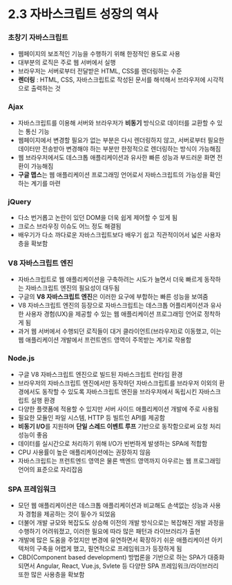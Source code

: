 # 2.3 자바스크립트 성장의 역사
### 초창기 자바스크립트
- 웹페이지의 보조적인 기능을 수행하기 위해 한정적인 용도로 사용
- 대부분의 로직은 주로 웹 서버에서 실행
- 브라우저는 서버로부터 전달받은 HTML, CSS를 렌더링하는 수준
- **렌더링** : HTML, CSS, 자바스크립트로 작성된 문서를 해석해서 브라우저에 시각적으로 출력하는 것
### Ajax
- 자바스크립트를 이용해 서버와 브라우저가 **비동기** 방식으로 데이터를 교환할 수 있는 통신 기능
- 웹페이지에서 변경할 필요가 없는 부분은 다시 렌더링하지 않고, 서버로부터 필요한 데이터만 전송받아 변경해야 하는 부분만 한정적으로 렌더링하는 방식이 가능해짐
- 웹 브라우저에서도 데스크톱 애플리케이션과 유사한 빠른 성능과 부드러운 화면 전환이 가능해짐
- **구글 맵스**는 웹 애플리케이션 프로그래밍 언어로서 자바스크립트의 가능성을 확인하는 계기를 마련
### jQuery
- 다소 번거롭고 논란이 있던 DOM을 더욱 쉽게 제어할 수 있게 됨
- 크로스 브라우징 이슈도 어느 정도 해결됨
- 배우기가 다소 까다로운 자바스크립트보다 배우기 쉽고 직관적이어서 넓은 사용자 층을 확보함
### V8 자바스크립트 엔진
- 자바스크립트로 웹 애플리케이션을 구축하려는 시도가 늘면서 더욱 빠르게 동작하는 자바스크립트 엔진의 필요성이 대두됨
- 구글의 **V8 자바스크립트 엔진**은 이러한 요구에 부합하는 빠른 성능을 보여줌
- V8 자바스크립트 엔진의 등장으로 자바스크립트는 데스크톱 어플리케이션과 유사한 사용자 경험(UX)을 제공할 수 있는 웹 애플리케이션 프로그래밍 언어로 정착하게 됨
- 과거 웹 서버에서 수행되던 로직들이 대거 클라이언트(브라우저)로 이동했고, 이는 웹 애플리케이션 개발에서 프런트엔드 영역이 주목받는 계기로 작용함
### Node.js
- 구글 V8 자바스크립트 엔진으로 빌드된 자바스크립트 런타임 환경
- 브라우저의 자바스크립트 엔진에서만 동작하던 자바스크립트를 브라우저 이외의 환경에서도 동작할 수 있도록 자바스크립트 엔진을 브라우저에서 독립시킨 자바스크립트 실행 환경
- 다양한 플랫폼에 적용할 수 있지만 서버 사이드 애플리케이션 개발에 주로 사용됨
- 필요한 모듈인 파일 시스템, HTTP 등 빌트인 API를 제공함
- **비동기 I/O**를 지원하며 **단일 스레드 이벤트 루프** 기반으로 동작함으로써 요청 처리 성능이 좋음
- 데이터를 실시간으로 처리하기 위해 I/O가 빈번하게 발생하는 SPA에 적합함
- CPU 사용률이 높은 애플리케이션에는 권장하지 않음
- 자바스크립트는 프런트엔드 영역은 물론 백엔드 영역까지 아우르는 웹 프로그래밍 언어의 표준으로 자리잡음
### SPA 프레임워크
- 모던 웹 애플리케이션은 데스크톱 애플리케이션과 비교해도 손색없는 성능과 사용자 경험을 제공하는 것이 필수가 되었음
- 더불어 개발 규모와 복잡도도 상승해 이전의 개발 방식으로는 복잡해진 개발 과정을 수행하기 어려워졌고, 이러한 필요에 따라 많은 패턴과 라이브러리가 출현
- 개발에 많은 도움을 주었지만 변경에 유연하면서 확장하기 쉬운 애플리케이션 아키텍처의 구축을 어렵게 했고, 필연적으로 프레임워크가 등장하게 됨
- CBD(Component based development) 방법론을 기반으로 하는 SPA가 대중화되면서 Angular, React, Vue.js, Svlete 등 다양한 SPA 프레임워크/라이브러리 또한 많은 사용층을 확보함
  
